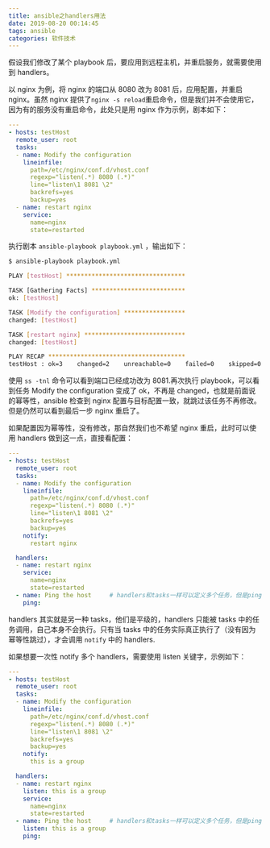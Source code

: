 ```yaml
---
title: ansible之handlers用法
date: 2019-08-20 00:14:45
tags: ansible
categories: 软件技术
---
```


假设我们修改了某个 playbook 后，要应用到远程主机，并重启服务，就需要使用到 handlers。

以 nginx 为例，将 nginx 的端口从 8080 改为 8081 后，应用配置，并重启 nginx。虽然 nginx 提供了`nginx -s reload`重启命令，但是我们并不会使用它，因为有的服务没有重启命令，此处只是用 nginx 作为示例，剧本如下：

```yml
---
- hosts: testHost
  remote_user: root
  tasks:
  - name: Modify the configuration
    lineinfile:
      path=/etc/nginx/conf.d/vhost.conf
      regexp="listen(.*) 8080 (.*)"
      line="listen\1 8081 \2"
      backrefs=yes
      backup=yes
  - name: restart nginx
    service:
      name=nginx
      state=restarted
```

执行剧本 `ansible-playbook playbook.yml` ，输出如下：

```bash
$ ansible-playbook playbook.yml

PLAY [testHost] *********************************

TASK [Gathering Facts] **************************
ok: [testHost]

TASK [Modify the configuration] *****************
changed: [testHost]

TASK [restart nginx] ****************************
changed: [testHost]

PLAY RECAP **************************************
testHost : ok=3    changed=2    unreachable=0    failed=0    skipped=0    rescued=0    ignored=0
```

使用 `ss -tnl` 命令可以看到端口已经成功改为 8081.再次执行 playbook，可以看到任务 Modify the configuration 变成了 ok，不再是 changed，也就是前面说的幂等性，ansible 检查到 nginx 配置与目标配置一致，就跳过该任务不再修改。但是仍然可以看到最后一步 nginx 重启了。

如果配置因为幂等性，没有修改，那自然我们也不希望 nginx 重启，此时可以使用 handlers 做到这一点，直接看配置：

```yml
---
- hosts: testHost
  remote_user: root
  tasks:
  - name: Modify the configuration
    lineinfile:
      path=/etc/nginx/conf.d/vhost.conf
      regexp="listen(.*) 8080 (.*)"
      line="listen\1 8081 \2"
      backrefs=yes
      backup=yes
    notify:
      restart nginx

  handlers:
  - name: restart nginx
    service:
      name=nginx
      state=restarted
  - name: Ping the host     # handlers和tasks一样可以定义多个任务，但是ping任务并没有被notify，所以也不会执行
    ping:
```

handlers 其实就是另一种 tasks，他们是平级的，handlers 只能被 tasks 中的任务调用，自己本身不会执行。只有当 tasks 中的任务实际真正执行了（没有因为幂等性跳过），才会调用 `notify` 中的 handlers.

如果想要一次性 notify 多个 handlers，需要使用 listen 关键字，示例如下：

```yml
---
- hosts: testHost
  remote_user: root
  tasks:
  - name: Modify the configuration
    lineinfile:
      path=/etc/nginx/conf.d/vhost.conf
      regexp="listen(.*) 8080 (.*)"
      line="listen\1 8081 \2"
      backrefs=yes
      backup=yes
    notify:
      this is a group

  handlers:
  - name: restart nginx
    listen: this is a group
    service:
      name=nginx
      state=restarted
  - name: Ping the host     # handlers和tasks一样可以定义多个任务，但是ping任务并没有被notify，所以也不会执行
    listen: this is a group
    ping:
```
